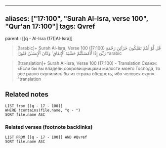 
---
aliases: ["17:100", "Surah Al-Isra, verse 100", "Qur'an 17:100"]
tags: Qvref
---

parent:: [[q - Al-Isra (17)|Al-Isra]]

> [!arabic]+ Surah Al-Isra, Verse 100 (17:100)
> <span class="quran-arabic">قُل لَّوْ أَنتُمْ تَمْلِكُونَ خَزَآئِنَ رَحْمَةِ رَبِّىٓ إِذًا لَّأَمْسَكْتُمْ خَشْيَةَ ٱلْإِنفَاقِ ۚ وَكَانَ ٱلْإِنسَـٰنُ قَتُورًا</span>
^arabic

> [!translation]+ Surah Al-Isra, Verse 100 (17:100) - Translation
> Скажи: «Если бы вы владели сокровищницами милости моего Господа, то все равно скупились бы из страха обеднеть, ибо человек скуп».
^translation



## Related notes
```dataview
LIST from [[q - 17 - 100]]
WHERE !contains(file.name, "q - ")
SORT file.name ASC
```

### Related verses (footnote backlinks)
```dataview
LIST FROM [[q - 17 - 100]] AND #Qvref
SORT file.name ASC
```


